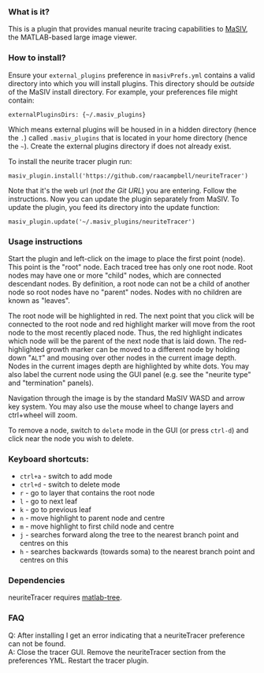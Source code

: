 
### What is it?
This is a plugin that provides manual neurite tracing capabilities to [MaSIV](https://github.com/alexanderbrown/masiv), the MATLAB-based large image viewer.  


### How to install?
Ensure your ``external_plugins`` preference in ``masivPrefs.yml`` contains a valid directory into which you will install plugins. This directory should be *outside* of the MaSIV install directory. For example, your preferences file might contain:

```
externalPluginsDirs: {~/.masiv_plugins}
```

Which means external plugins will be housed in in a hidden directory (hence the `.`) called `.masiv_plugins` that is located in your home directory (hence the `~`). Create the external plugins directory if does not already exist. 

To install the neurite tracer plugin run:

```
masiv_plugin.install('https://github.com/raacampbell/neuriteTracer')
```

Note that it's the web url (*not the Git URL*) you are entering. 
Follow the instructions. 
Now you can update the plugin separately from MaSIV. 
To update the plugin, you feed its directory into the update function:

``masiv_plugin.update('~/.masiv_plugins/neuriteTracer')``

### Usage instructions
Start the plugin and left-click on the image to place the first point (node). 
This point is the "root" node. 
Each traced tree has only one root node.
Root nodes may have one or more "child" nodes, which are connected descendant nodes. 
By definition, a root node can not be a child of another node so root nodes have no "parent" nodes. 
Nodes with no children are known as "leaves".

The root node will be highlighted in red. 
The next point that you click will be connected to the root node and red highlight marker will move from the root node to the most recently placed node. 
Thus, the red highlight indicates which node will be the parent of the next node that is laid down. 
The red-highlighted growth marker can be moved to a different node by holding down "`ALT`" and mousing over other nodes in the current image depth. 
Nodes in the current images depth are highlighted by white dots. 
You may also label the current node using the GUI panel (e.g. see the "neurite type" and "termination" panels).

Navigation through the image is by the standard MaSIV WASD and arrow key system. 
You may also use the mouse wheel to change layers and ctrl+wheel will zoom.

To remove a node, switch to `delete` mode in the GUI (or press `ctrl-d`) and click near the node you wish to delete. 

### Keyboard shortcuts:
* `ctrl+a` - switch to add mode
* `ctrl+d` - switch to delete mode
* `r`      - go to layer that contains the root node
* `l`      - go to next leaf
* `k`      - go to previous leaf
* `n`      - move highlight to parent node and centre
* `m`      - move highlight to first child node and centre
* `j`      - searches forward along the tree to the nearest branch point and centres on this
* `h`      - searches backwards (towards soma) to the nearest branch point and centres on this


### Dependencies
neuriteTracer requires [matlab-tree](https://github.com/raacampbell/matlab-tree.git). 

### FAQ
Q: After installing I get an error indicating that a neuriteTracer preference can not be found. 
<br >
A: Close the tracer GUI. Remove the neuriteTracer section from the preferences YML. Restart the tracer plugin. 
